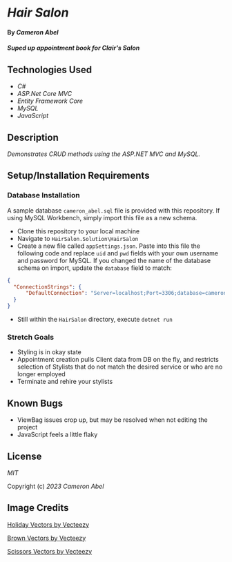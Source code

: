 # _Hair Salon_

#### By _Cameron Abel_

#### _Suped up appointment book for Clair's Salon_

## Technologies Used

- _C#_
- _ASP.Net Core MVC_
- _Entity Framework Core_
- _MySQL_
- _JavaScript_

## Description

_Demonstrates CRUD methods using the ASP.NET MVC and MySQL._

## Setup/Installation Requirements

### Database Installation

A sample database `cameron_abel.sql` file is provided with this repository. If using MySQL Workbench, simply import this file as a new schema.

- Clone this repository to your local machine
- Navigate to `HairSalon.Solution\HairSalon`
- Create a new file called `appSettings.json`. Paste into this file the following code and replace `uid` and `pwd` fields with your own username and password for MySQL. If you changed the name of the database schema on import, update the `database` field to match:

```JSON
{
  "ConnectionStrings": {
      "DefaultConnection": "Server=localhost;Port=3306;database=cameron_abel;uid=[NAME];pwd=[PASSWORD];"
  }
}
```

- Still within the `HairSalon` directory, execute `dotnet run`

### Stretch Goals

- Styling is in okay state
- Appointment creation pulls Client data from DB on the fly, and restricts selection of Stylists that do not match the desired service or who are no longer employed
- Terminate and rehire your stylists

## Known Bugs

- ViewBag issues crop up, but may be resolved when not editing the project
- JavaScript feels a little flaky

## License

_MIT_

Copyright (c) _2023_ _Cameron Abel_

## Image Credits

<a href="https://www.vecteezy.com/free-vector/holiday">Holiday Vectors by Vecteezy</a>

<a href="https://www.vecteezy.com/free-vector/brown">Brown Vectors by Vecteezy</a>

<a href="https://www.vecteezy.com/free-vector/scissors">Scissors Vectors by Vecteezy</a>
